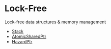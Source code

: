 # Lock-Free

Lock-free data structures & memory management

- [Stack](stack)
- [AtomicSharedPtr](atomic_shared_ptr)
- [HazardPtr](hazard_ptr)
